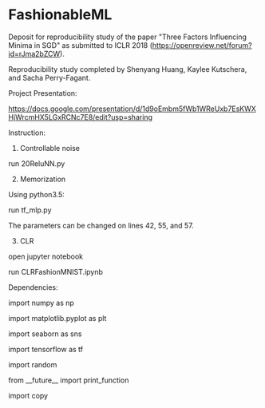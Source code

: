 # FashionableML
Deposit for reproducibility study of the paper "Three Factors Influencing Minima in SGD" as submitted to ICLR 2018 (https://openreview.net/forum?id=rJma2bZCW).

Reproducibility study completed by Shenyang Huang, Kaylee Kutschera, and Sacha Perry-Fagant.

Project Presentation:

https://docs.google.com/presentation/d/1d9oEmbm5fWb1WReUxb7EsKWXHjWrcmHX5LGxRCNc7E8/edit?usp=sharing

Instruction:
1. Controllable noise

run 20ReluNN.py

2. Memorization

Using python3.5:

run tf_mlp.py

The parameters can be changed on lines 42, 55, and 57.

3. CLR

open jupyter notebook

run CLRFashionMNIST.ipynb

Dependencies:

import numpy as np

import matplotlib.pyplot as plt

import seaborn as sns

import tensorflow as tf

import random

from \_\_future\_\_ import print_function

import copy
